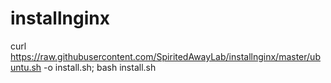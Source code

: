 # installnginx
curl https://raw.githubusercontent.com/SpiritedAwayLab/installnginx/master/ubuntu.sh -o install.sh; bash install.sh

